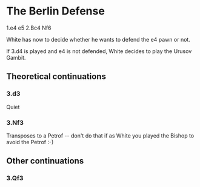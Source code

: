 # The Berlin Defense

1.e4 e5
2.Bc4 Nf6

White has now to decide whether he wants to defend the e4 pawn or not.

If 3.d4 is played and e4 is not defended, White decides to play the Urusov Gambit.



## Theoretical continuations

### 3.d3
Quiet

### 3.Nf3
Transposes to a Petrof -- don't do that if as White you played the Bishop to avoid the Petrof :-)

## Other continuations

### 3.Qf3




